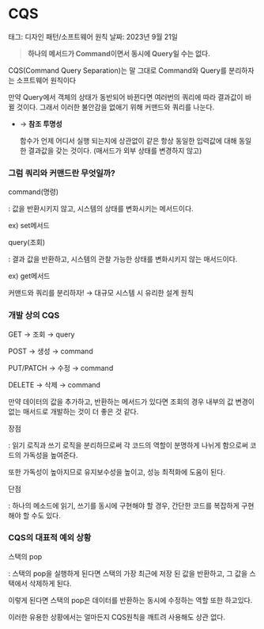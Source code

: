 # CQS

태그: 디자인 패턴/소프트웨어 원칙
날짜: 2023년 9월 21일

> **하나의 메서드가 Command이면서 동시에 Query일 수는 없다.**
> 

CQS(Command Query Separation)는 말 그대로 Command와 Query를 분리하자는 소프트웨어 원칙이다

만약 Query에서 객체의 상태가 동반되어 바뀐다면 여러번의 쿼리에 따라 결과값이 바뀔 것이다. 그래서 이러한 불안감을 없애기 위해 커맨드와 쿼리를 나눈다. 

- → **참조 투명성**
    
    함수가 언제 어디서 실행 되는지에 상관없이 같은 항상 동일한 입력값에 대해 동일한 결과값을 갖는 것이다. (매서드가 외부 상태를 변경하지 않고)
    

### 그럼 쿼리와 커맨드란 무엇일까?

command(명령)

: 값을 반환시키지 않고, 시스템의 상태를 변화시키는 메서드이다. 

ex) set메서드

query(조회)

: 결과 값을 반환하고, 시스템의 관찰 가능한 상태를 변화시키지 않는 매서드이다.

ex) get메서드

커맨드와 쿼리를 분리하자! → 대규모 시스템 시 유리한 설계 원칙

### 개발 상의 CQS

GET → 조회 → query

POST → 생성 → command

PUT/PATCH → 수정 → command

DELETE → 삭제 → command

만약 데이터의 값을 추가하고, 반환하는 메서드가 있다면 조회의 경우 내부의 값 변경이 없는 매서드로 개발하는 것이 더 좋은 것 같다.

장점

: 읽기 로직과 쓰기 로직을 분리하므로써 각 코드의 역할이 분명하게 나뉘게 함으로써 코드의 가독성을 높여준다.

또한 가독성이 높아지므로 유지보수성을 높이고, 성능 최적화에 도움이 된다.

단점

: 하나의 메소드에 읽기, 쓰기를 동시에 구현해야 할 경우, 간단한 코드를 복잡하게 구현해야 할 수도 있다.

### CQS의 대표적 예외 상황

스택의 pop

: 스택의 pop을 실행하게 된다면 스택의 가장 최근에 저장 된 값을 반환하고, 그 값을 스택에서 삭제하게 된다.

이렇게 된다면 스택의 pop은 데이터를 반환하는 동시에 수정하는 역할 또한 하고있다. 

이러한 유용한 상황에서는 얼마든지 CQS원칙을 깨트려 사용해도 상관 없다.